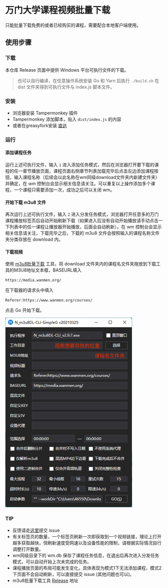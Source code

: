 # 万门大学课程视频批量下载

只能批量下载免费的或者已经购买的课程，需要配合本地客户端使用。

## 使用步骤

### 下载

本仓库 Release 页面中提供 Windows 平台可执行文件的下载。

> 也可以自行编译，在任意操作系统安装 Go 和 Yarn 后执行 ``` ./build.sh ``` 在 dist 文件夹得到可执行文件与 index.js 脚本文件。

### 安装

- 浏览器安装 Tampermonkey 插件
- Tampermonkey 添加脚本，贴入 `dist/index.js` 的内容
- 或者在greasyfork安装 [直达](https://greasyfork.org/zh-CN/scripts/423408-%E4%B8%87%E9%97%A8%E5%A4%A7%E5%AD%A6%E8%AF%BE%E7%A8%8B%E8%A7%86%E9%A2%91%E6%89%B9%E9%87%8F%E4%B8%8B%E8%BD%BD)

### 运行

#### 添加课程任务

运行上述可执行文件，输入 `1` 进入添加任务模式，然后在浏览器打开要下载的课程的任一章节播放页面，课程页面右侧章节列表加载完毕后点击左边添加课程按钮，输入课程名称（后续会以此名称在wm同级download文件夹内新建文件夹）并确定，在 wm 控制台会显示相关信息请关注。可以重复以上操作添加多个课程，一个课程只需要添加一次，成功之后可以关闭 wm。

#### 开始下载 m3u8 文件
再次运行上述可执行文件，输入 `2` 进入分发任务模式，浏览器打开任意多的万门课程播放标签页后自动开始刷新下载（如果进入后没有自动开始播放请手动点击一下列表中的任一课程让播放器开始播放，后面会自动刷新）。在 wm 控制台会显示相关信息请关注，下载完毕之后，下载的 m3u8 文件会按照输入的课程名称文件夹分类存放在 download 内。

#### 下载视频
使用 [m3u8批量下载](https://nilaoda.github.io/N_m3u8DL-CLI/SimpleGUI.html) 工具，将 download 文件夹内的课程名文件夹拖放到下载工具的M3U8地址文本框，BASEURL填入

```
https://media.wanmen.org/
```

在下载器的请求头中填入

```
Referer:https://www.wanmen.org/courses/
```
点击 Go 开始下载。

![image](images/m3u8.png)

### TIP
- 反馈请走[这里](https://github.com/HellSakura/wm/issues)提交 issue
- 有关标签页的数量，一个标签页刷新一次即获取到一个视频链接，理论上打开越多获取越快，但刷新速度受网速以及设备性能的限制，请根据实际情况自行调整打开数量。
- wm同级目录下的 wm.db 保存了课程任务信息，在退出后再次进入分发任务模式，可以自动开始上次未完成的任务。
- 课程播放页面的布局可能发生变化，具体表现为模式1下无法添加课程，模式2下页面不会自动刷新，可以直接提交 issue (其他问题也可以)。
- m3u8批量下载工具 [Release](https://github.com/nilaoda/N_m3u8DL-CLI/releases) 地址
